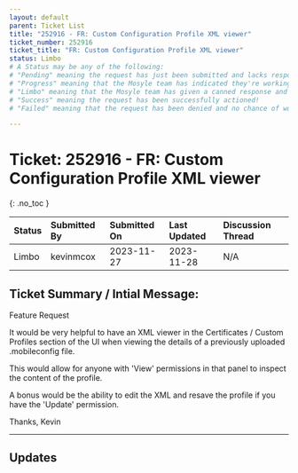 ```yaml
---
layout: default
parent: Ticket List
title: "252916 - FR: Custom Configuration Profile XML viewer"
ticket_number: 252916
ticket_title: "FR: Custom Configuration Profile XML viewer"
status: Limbo
# A Status may be any of the following:
# "Pending" meaning the request has just been submitted and lacks response.
# "Progress" meaning that the Mosyle team has indicated they're working on it.
# "Limbo" meaning that the Mosyle team has given a canned response and the request has been closed without much of a followup.
# "Success" meaning the request has been successfully actioned!
# "Failed" meaning that the request has been denied and no chance of working on it 😔

---
```


# Ticket: 252916 - FR: Custom Configuration Profile XML viewer
{: .no_toc }
  
| Status | Submitted By | Submitted On | Last Updated | Discussion Thread |
|:---|:---|:---|:---|:---|
| Limbo | kevinmcox | 2023-11-27 | 2023-11-28 | N/A |

## Ticket Summary / Intial Message:

Feature Request

It would be very helpful to have an XML viewer in the Certificates / Custom Profiles section of the UI when viewing the details of a previously uploaded .mobileconfig file.

This would allow for anyone with 'View' permissions in that panel to inspect the content of the profile.

A bonus would be the ability to edit the XML and resave the profile if you have the 'Update' permission.

Thanks,
Kevin

---

## Updates

<!-- 
Please do descending order for recency, oldest -> most recent
Replace line breaks with <br><br> tags

Quick template:

### Date YYYY-MM-DD

|From: | Mosyle Support |
|:---|:---|
|| *Paragraph 1<br><br>Paragraph 2<br><br>Paragraph 3<br><br>.* |

-->
